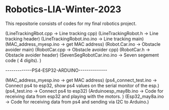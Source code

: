 # Robotics-LIA-Winter-2023
This repositorie consists of codes for my final robotics project. 

(LineTrackingRbot.cpp -> Line tracking cpp)
(LineTrackingRobot.h ->  Line tracking header)
(LineTrackingRobot.ino.ino -> Line tracking main)
(MAC_address_myesp.ino -> get MAC address)
(Robot.Car.ino -> Obstacle avoider main)
(RobotCar.cpp -> Obstacle avoider cpp)
(RobotCar.h -> Obstacle avoider header)
(SevenSegRobotCar.ino.ino -> Seven segement code ( 4 digits). )

-------------PS4-ESP32-ARDUINO--------------

(MAC_address_myesp.ino -> get MAC address)
(ps4_connect_test.ino -> Connect ps4 to esp32, show ps4 values on the serial monitor of the esp.)
(ps4_test.ino -> Connect ps4 to esp32)
(Arduinoesp_may8b.ino -> Code for receiving data from esp32 and playing with the motors. )
(Esp32_may8a.ino -> Code for receiving data from ps4 and sending via I2C to Arduino.)
